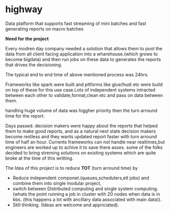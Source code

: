 # highway
Data platform that supports fast streaming of mini batches  and  fast generating reports on macro batches

**Need for the project**

Every modren day company needed a solution that allows them to pool the data from all client facing application into a wharehouse.(which grows to become bigdata) and then run  jobs on these data to generates the reports that drives the decisioning.

The typical end to end time of above mentioned process was 24hrs.

Frameworks like spark were built and pltforms like glue/hudi etc were build on top of these for this use case.Lots of independent systems intracted between each other to validate,format,clean etc and pass on data between them.

handling huge volume of data was higgher priority then the turn arround time for the report.

Days passed. decision makers were happy about the reports that helped them to make good reports, and as a natural next state decision makers become restless and they wants updated report faster with turn arround time of half an hour. 
Currents frameworks can not handle near realtimes,but engineers are worked up to achive it to save there asses. some of the folks decided to bring streming solutions on existing systems which are quite broke at the time of this writting.

The Idea of this project is to reduce **TOT** (turn arround time) by 
- Reduce independent componet.(queues,schedulers,etl jobs) and combine them into single modular project, 
- switch between Distributed computing and single system computing. (whats the point running a job in cluster with 20 nodes when data is in kbs. (this happens a lot with ancillary data associated with main data)).
- Still thinking. (Ideas are welcome and appriciated).



